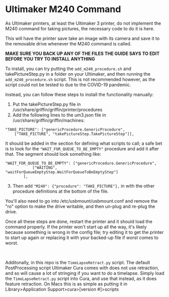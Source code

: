 # Ultimaker M240 Command

As Ultimaker printers, at least the Ultimaker 3 printer, do not implement the M240 command for taking pictures, the necessary code to do it is here.

This will have the printer save take an image with its camera and save it to the removable drive whenever the M240 command is called.

**MAKE SURE YOU BACK UP ANY OF THE FILES THE GUIDE SAYS TO EDIT BEFORE YOU TRY TO INSTALL ANYTHING**

To install, you can try putting the `add_m240_procedure.sh` and takePictureStep.py in a folder on your Ultimaker, and then running the `add_m240_procedure.sh` script. This is not recommended however, as the script could not be tested to due to the COVID-19 pandemic.

Instead, you can follow these steps to install the functionality manually:

1. Put the takePictureStep.py file in /usr/share/griffin/griffin/printer/procedures
2. Add the following lines to the um3.json file in /usr/share/griffin/griffin/machines:
```
"TAKE_PICTURE": ["genericProcedure.GenericProcedure",
    ["TAKE_PICTURE", "takePictureStep.TakePictureStep"]],
```
It should be added in the section for defining what scripts to call; a safe bet is to look for the `"WAIT_FOR_QUEUE_TO_BE_EMPTY"` procedure and add it after that. The segment should look something like:
```
"WAIT_FOR_QUEUE_TO_BE_EMPTY": ["genericProcedure.GenericProcedure",
            ["WAITING", "waitForQueueEmptyStep.WaitForQueueToBeEmptyStep"]
        ],
```

3. Then add
`"M240": {"procedure": "TAKE_PICTURE"},`
in with the other procedure definitions at the bottom of the file.

You'll also need to go into /etc/usbmount/usbmount.conf and remove the "ro" option to make the drive writable, and then un-plug and re-plug the drive.

Once all these steps are done, restart the printer and it should load the command properly. If the printer won't start up all the way, it's likely because something is wrong in the config file; try editing it to get the printer to start up again or replacing it with your backed-up file if worst comes to worst.

</br>

Additonally, in this repo is the `TimeLapseRetract.py` script. The default PostProcessing script Ultimaker Cura comes with does not use retraction, and so will cause a lot of stringing if you want to do a timelapse. Simply load the `TimeLapseRetract.py` script into Cura, and use that instead, as it does feature retraction. On Macs this is as simple as putting it in Library>Application Support>cura>[version #]>scripts

